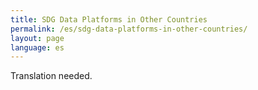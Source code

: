 ```yaml
---
title: SDG Data Platforms in Other Countries
permalink: /es/sdg-data-platforms-in-other-countries/
layout: page
language: es
---
```


Translation needed.
